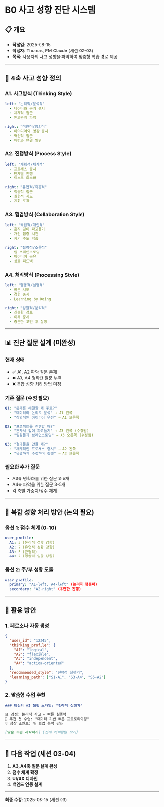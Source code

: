 # B0 사고 성향 진단 시스템

## 📋 개요
- **작성일**: 2025-08-15
- **작성자**: Thomas, PM Claude (세션 02-03)
- **목적**: 사용자의 사고 성향을 파악하여 맞춤형 학습 경로 제공

---

## 🎯 4축 사고 성향 정의

### A1. 사고방식 (Thinking Style)
```yaml
left: "논리적/분석적"
  - 데이터와 근거 중시
  - 체계적 접근
  - 인과관계 파악
  
right: "직관적/창의적"
  - 아이디어와 영감 중시
  - 혁신적 접근
  - 패턴과 연결 발견
```

### A2. 진행방식 (Process Style)  
```yaml
left: "계획적/체계적"
  - 프로세스 중시
  - 단계별 진행
  - 리스크 최소화
  
right: "유연적/즉흥적"
  - 적응적 접근
  - 실험적 시도
  - 기회 포착
```

### A3. 협업방식 (Collaboration Style)
```yaml
left: "독립적/개인적"
  - 혼자 깊이 파고들기
  - 개인 집중 시간
  - 자기 주도 학습
  
right: "협력적/소통적"
  - 팀 브레인스토밍
  - 아이디어 공유
  - 상호 피드백
```

### A4. 처리방식 (Processing Style)
```yaml
left: "행동적/실행적"
  - 빠른 시도
  - 경험 중시
  - Learning by Doing
  
right: "성찰적/분석적"
  - 신중한 검토
  - 이해 중시
  - 충분한 고민 후 실행
```

---

## 📊 진단 질문 설계 (미완성)

### 현재 상태
- ✅ A1, A2 파악 질문 존재
- ❌ A3, A4 명확한 질문 부족
- ❌ 복합 성향 처리 방법 미정

### 기존 질문 (수정 필요)
```yaml
Q1: "문제를 해결할 때 주로?"
  - "데이터와 논리로 분석" → A1 왼쪽
  - "창의적인 아이디어 우선" → A1 오른쪽

Q2: "프로젝트를 진행할 때?"
  - "혼자서 깊이 파고들기" → A3 왼쪽 (수정됨)
  - "팀원들과 브레인스토밍" → A3 오른쪽 (수정됨)

Q3: "결과물을 만들 때?"
  - "체계적인 프로세스 중시" → A2 왼쪽
  - "유연하게 수정하며 진행" → A2 오른쪽
```

### 필요한 추가 질문
- A3축 명확화를 위한 질문 3-5개
- A4축 파악을 위한 질문 3-5개
- 각 축별 가중치/점수 체계

---

## 🎨 복합 성향 처리 방안 (논의 필요)

### 옵션 1: 점수 체계 (0-10)
```yaml
user_profile:
  A1: 3 (논리적 성향 강함)
  A2: 7 (유연적 성향 강함)
  A3: 5 (균형적)
  A4: 2 (행동적 성향 강함)
```

### 옵션 2: 주/부 성향 도출
```yaml
user_profile:
  primary: "A1-left, A4-left" (논리적 행동파)
  secondary: "A2-right" (유연한 진행)
```

---

## 🔄 활용 방안

### 1. 페르소나 자동 생성
```json
{
  "user_id": "12345",
  "thinking_profile": {
    "A1": "logical",
    "A2": "flexible",
    "A3": "independent",
    "A4": "action-oriented"
  },
  "recommended_style": "전략적 실행가",
  "learning_path": ["S1-A1", "S3-A4", "S5-A2"]
}
```

### 2. 맞춤형 수업 추천
```markdown
### 당신의 AI 협업 스타일: "전략적 실행가"

📊 강점: 논리적 사고 + 빠른 실행력
🎯 추천 첫 수업: "데이터 기반 빠른 프로토타이핑"
💡 성장 포인트: 팀 협업 능력 강화

[맞춤 수업 시작하기] [전체 커리큘럼 보기]
```

---

## 📝 다음 작업 (세션 03-04)

1. **A3, A4축 질문 설계 완성**
2. **점수 체계 확정**
3. **UI/UX 디자인**
4. **백엔드 연동 설계**

---

**최종 수정**: 2025-08-15 (세션 03)